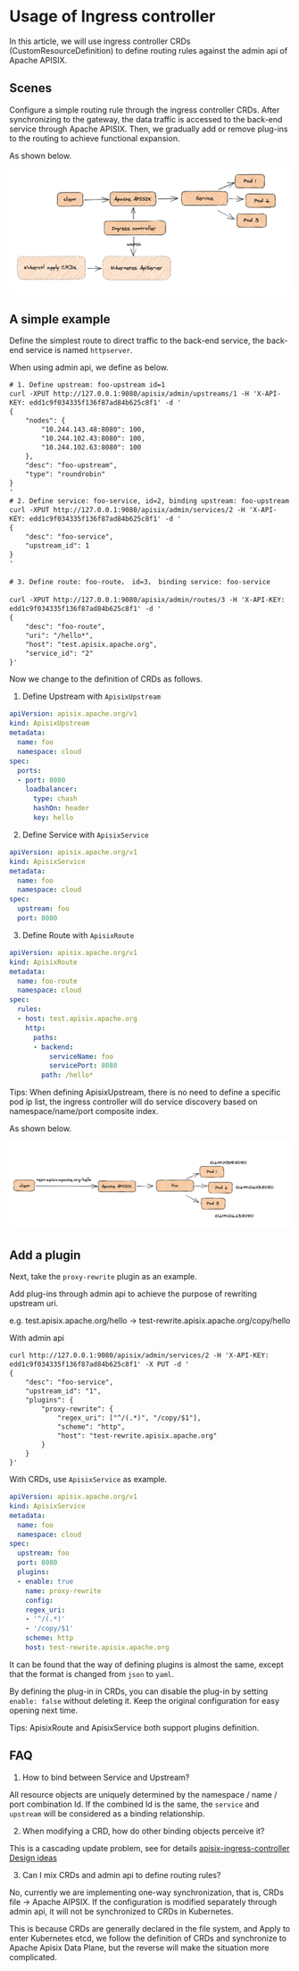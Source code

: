 # Usage of Ingress controller

In this article, we will use ingress controller CRDs (CustomResourceDefinition) to define routing rules against the admin api of Apache APISIX.

## Scenes

Configure a simple routing rule through the ingress controller CRDs. After synchronizing to the gateway, the data traffic is accessed to the back-end service through Apache APISIX. Then, we gradually add or remove plug-ins to the routing to achieve functional expansion.

As shown below.

![scene](./images/scene.png)

## A simple example

Define the simplest route to direct traffic to the back-end service, the back-end service is named `httpserver`.

When using admin api, we define as below.

```shell
# 1. Define upstream: foo-upstream id=1
curl -XPUT http://127.0.0.1:9080/apisix/admin/upstreams/1 -H 'X-API-KEY: edd1c9f034335f136f87ad84b625c8f1' -d '
{
    "nodes": {
        "10.244.143.48:8080": 100,
        "10.244.102.43:8080": 100,
        "10.244.102.63:8080": 100
    },
    "desc": "foo-upstream",
    "type": "roundrobin"
}
'
# 2. Define service: foo-service, id=2, binding upstream: foo-upstream
curl -XPUT http://127.0.0.1:9080/apisix/admin/services/2 -H 'X-API-KEY: edd1c9f034335f136f87ad84b625c8f1' -d '
{
    "desc": "foo-service",
    "upstream_id": 1
}
'

# 3. Define route: foo-route， id=3， binding service: foo-service

curl -XPUT http://127.0.0.1:9080/apisix/admin/routes/3 -H 'X-API-KEY: edd1c9f034335f136f87ad84b625c8f1' -d '
{
    "desc": "foo-route",
    "uri": "/hello*",
    "host": "test.apisix.apache.org",
    "service_id": "2"
}'
```

Now we change to the definition of CRDs as follows.

1. Define Upstream with `ApisixUpstream`

```yaml
apiVersion: apisix.apache.org/v1
kind: ApisixUpstream
metadata:
  name: foo
  namespace: cloud
spec:
  ports:
  - port: 8080
    loadbalancer:
      type: chash
      hashOn: header
      key: hello
```

2. Define Service with `ApisixService`

```yaml
apiVersion: apisix.apache.org/v1
kind: ApisixService
metadata:
  name: foo
  namespace: cloud
spec:
  upstream: foo
  port: 8080
```

3. Define Route with `ApisixRoute`

```yaml
apiVersion: apisix.apache.org/v1
kind: ApisixRoute
metadata:
  name: foo-route
  namespace: cloud
spec:
  rules:
  - host: test.apisix.apache.org
    http:
      paths:
      - backend:
          serviceName: foo
          servicePort: 8080
        path: /hello*
```

Tips: When defining ApisixUpstream, there is no need to define a specific pod ip list, the ingress controller will do service discovery based on namespace/name/port composite index.

As shown below.

![first](./images/first.png)

## Add a plugin

Next, take the `proxy-rewrite` plugin as an example.

Add plug-ins through admin api to achieve the purpose of rewriting upstream uri.

e.g. test.apisix.apache.org/hello -> test-rewrite.apisix.apache.org/copy/hello

With admin api

```shell
curl http://127.0.0.1:9080/apisix/admin/services/2 -H 'X-API-KEY: edd1c9f034335f136f87ad84b625c8f1' -X PUT -d '
{
    "desc": "foo-service",
    "upstream_id": "1",
    "plugins": {
        "proxy-rewrite": {
            "regex_uri": ["^/(.*)", "/copy/$1"],
            "scheme": "http",
            "host": "test-rewrite.apisix.apache.org"
        }
    }
}'
```

With CRDs, use `ApisixService` as example.

```yaml
apiVersion: apisix.apache.org/v1
kind: ApisixService
metadata:
  name: foo
  namespace: cloud
spec:
  upstream: foo
  port: 8080
  plugins:
  - enable: true
    name: proxy-rewrite
    config:
    regex_uri:
    - '^/(.*)'
    - '/copy/$1'
    scheme: http
    host: test-rewrite.apisix.apache.org
```

It can be found that the way of defining plugins is almost the same, except that the format is changed from `json` to `yaml`.

By defining the plug-in in CRDs, you can disable the plug-in by setting `enable: false` without deleting it. Keep the original configuration for easy opening next time.

Tips: ApisixRoute and ApisixService both support plugins definition.

## FAQ

1. How to bind between Service and Upstream?

All resource objects are uniquely determined by the namespace / name / port combination Id. If the combined Id is the same, the `service` and `upstream` will be considered as a binding relationship.

2. When modifying a CRD, how do other binding objects perceive it?

This is a cascading update problem, see for details [apisix-ingress-controller Design ideas](./design.md)

3. Can I mix CRDs and admin api to define routing rules?

No, currently we are implementing one-way synchronization, that is, CRDs file -> Apache AIPSIX. If the configuration is modified separately through admin api, it will not be synchronized to CRDs in Kubernetes.

This is because CRDs are generally declared in the file system, and Apply to enter Kubernetes etcd, we follow the definition of CRDs and synchronize to Apache Apisix Data Plane, but the reverse will make the situation more complicated.
